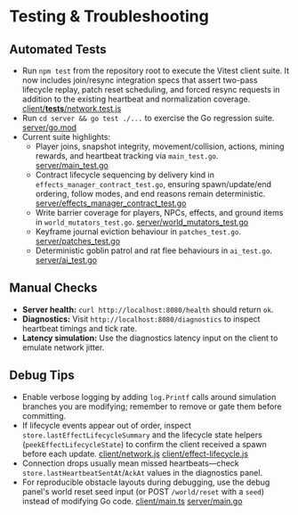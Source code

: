 # Testing & Troubleshooting

## Automated Tests
- Run `npm test` from the repository root to execute the Vitest client suite. It now includes join/resync integration specs that assert two-pass lifecycle replay, patch reset scheduling, and forced resync requests in addition to the existing heartbeat and normalization coverage. [client/__tests__/network.test.js](../../client/__tests__/network.test.js)
- Run `cd server && go test ./...` to exercise the Go regression suite. [server/go.mod](../../server/go.mod)
- Current suite highlights:
  - Player joins, snapshot integrity, movement/collision, actions, mining rewards, and heartbeat tracking via `main_test.go`. [server/main_test.go](../../server/main_test.go)
  - Contract lifecycle sequencing by delivery kind in `effects_manager_contract_test.go`, ensuring spawn/update/end ordering, follow modes, and end reasons remain deterministic. [server/effects_manager_contract_test.go](../../server/effects_manager_contract_test.go)
  - Write barrier coverage for players, NPCs, effects, and ground items in `world_mutators_test.go`. [server/world_mutators_test.go](../../server/world_mutators_test.go)
  - Keyframe journal eviction behaviour in `patches_test.go`. [server/patches_test.go](../../server/patches_test.go)
  - Deterministic goblin patrol and rat flee behaviours in `ai_test.go`. [server/ai_test.go](../../server/ai_test.go)

## Manual Checks
- **Server health:** `curl http://localhost:8080/health` should return `ok`.
- **Diagnostics:** Visit `http://localhost:8080/diagnostics` to inspect heartbeat timings and tick rate.
- **Latency simulation:** Use the diagnostics latency input on the client to emulate network jitter.

## Debug Tips
- Enable verbose logging by adding `log.Printf` calls around simulation branches you are modifying; remember to remove or gate them before committing.
- If lifecycle events appear out of order, inspect `store.lastEffectLifecycleSummary` and the lifecycle state helpers (`peekEffectLifecycleState`) to confirm the client received a spawn before each update. [client/network.js](../../client/network.js) [client/effect-lifecycle.js](../../client/effect-lifecycle.js)
- Connection drops usually mean missed heartbeats—check `store.lastHeartbeatSentAt`/`AckAt` values in the diagnostics panel.
- For reproducible obstacle layouts during debugging, use the debug panel's world reset seed input (or POST `/world/reset` with a `seed`) instead of modifying Go code. [client/main.ts](../../client/main.ts) [server/main.go](../../server/main.go)
